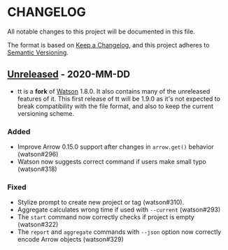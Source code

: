 # CHANGELOG

All notable changes to this project will be documented in this file.

The format is based on [Keep a Changelog](https://keepachangelog.com/en/1.0.0/),
and this project adheres to [Semantic Versioning](https://semver.org/spec/v2.0.0.html).

## [Unreleased] - 2020-MM-DD
- tt is a **fork** of [Watson](https://tailordev.github.io/Watson/) 1.8.0. It also contains many of the unreleased features of it. This first release of tt will be 1.9.0 as it's not expected to break compatibility with the file format, and also to keep the current versioning scheme.

### Added
- Improve Arrow 0.15.0 support after changes in `arrow.get()` behavior (watson#296)
- Watson now suggests correct command if users make small typo (watson#318)

### Fixed
- Stylize prompt to create new project or tag (watson#310).
- Aggregate calculates wrong time if used with `--current` (watson#293)
- The `start` command now correctly checks if project is empty (watson#322)
- The `report` and `aggregate` commands with `--json` option now correctly
encode Arrow objects (watson#329)

[Unreleased]: https://gitlab.com/davidalfonso/tt/compare/v1.8.0...HEAD
